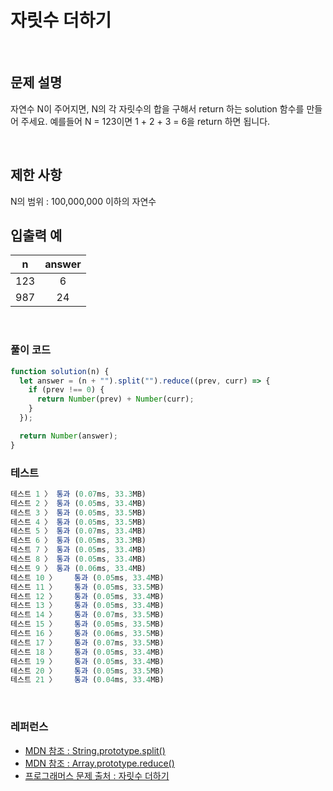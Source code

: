 # 자릿수 더하기

</br>

## 문제 설명

자연수 N이 주어지면, N의 각 자릿수의 합을 구해서 return 하는 solution 함수를 만들어 주세요.
예를들어 N = 123이면 1 + 2 + 3 = 6을 return 하면 됩니다.

</br>

## 제한 사항

N의 범위 : 100,000,000 이하의 자연수
</br>

## 입출력 예

|  n  | answer |
| :-: | :----: |
| 123 |   6    |
| 987 |   24   |

</br>

### 풀이 코드

```js
function solution(n) {
  let answer = (n + "").split("").reduce((prev, curr) => {
    if (prev !== 0) {
      return Number(prev) + Number(curr);
    }
  });

  return Number(answer);
}
```

### 테스트

```js
테스트 1 〉	통과 (0.07ms, 33.3MB)
테스트 2 〉	통과 (0.05ms, 33.4MB)
테스트 3 〉	통과 (0.05ms, 33.5MB)
테스트 4 〉	통과 (0.05ms, 33.5MB)
테스트 5 〉	통과 (0.07ms, 33.4MB)
테스트 6 〉	통과 (0.05ms, 33.3MB)
테스트 7 〉	통과 (0.05ms, 33.4MB)
테스트 8 〉	통과 (0.05ms, 33.4MB)
테스트 9 〉	통과 (0.06ms, 33.4MB)
테스트 10 〉	통과 (0.05ms, 33.4MB)
테스트 11 〉	통과 (0.05ms, 33.5MB)
테스트 12 〉	통과 (0.05ms, 33.4MB)
테스트 13 〉	통과 (0.05ms, 33.4MB)
테스트 14 〉	통과 (0.07ms, 33.5MB)
테스트 15 〉	통과 (0.05ms, 33.5MB)
테스트 16 〉	통과 (0.06ms, 33.5MB)
테스트 17 〉	통과 (0.07ms, 33.5MB)
테스트 18 〉	통과 (0.05ms, 33.4MB)
테스트 19 〉	통과 (0.05ms, 33.4MB)
테스트 20 〉	통과 (0.05ms, 33.5MB)
테스트 21 〉	통과 (0.04ms, 33.4MB)
```

</br>

### 레퍼런스

- [ MDN 참조 : String.prototype.split() ](https://developer.mozilla.org/ko/docs/Web/JavaScript/Reference/Global_Objects/String/split)
- [ MDN 참조 : Array.prototype.reduce() ](https://developer.mozilla.org/ko/docs/Web/JavaScript/Reference/Global_Objects/Array/Reduce)
- [ 프로그래머스 문제 출처 : 자릿수 더하기 ](https://school.programmers.co.kr/learn/courses/30/lessons/12931)

</br>
